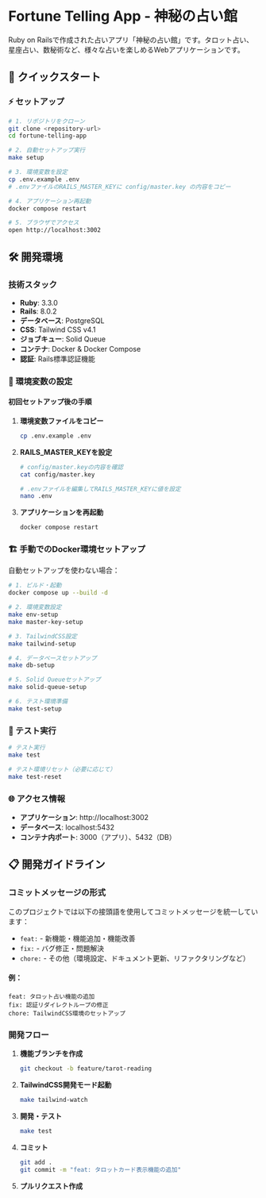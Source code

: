 # Fortune Telling App - 神秘の占い館

Ruby on Railsで作成された占いアプリ「神秘の占い館」です。タロット占い、星座占い、数秘術など、様々な占いを楽しめるWebアプリケーションです。

## 🚀 クイックスタート

### ⚡ セットアップ

```bash
# 1. リポジトリをクローン
git clone <repository-url>
cd fortune-telling-app

# 2. 自動セットアップ実行
make setup

# 3. 環境変数を設定
cp .env.example .env
# .envファイルのRAILS_MASTER_KEYに config/master.key の内容をコピー

# 4. アプリケーション再起動
docker compose restart

# 5. ブラウザでアクセス
open http://localhost:3002
```

## 🛠️ 開発環境

### 技術スタック

* **Ruby**: 3.3.0
* **Rails**: 8.0.2
* **データベース**: PostgreSQL
* **CSS**: Tailwind CSS v4.1
* **ジョブキュー**: Solid Queue
* **コンテナ**: Docker & Docker Compose
* **認証**: Rails標準認証機能

### 🔐 環境変数の設定

#### 初回セットアップ後の手順

1. **環境変数ファイルをコピー**
   ```bash
   cp .env.example .env
   ```

2. **RAILS_MASTER_KEYを設定**
   ```bash
   # config/master.keyの内容を確認
   cat config/master.key
   
   # .envファイルを編集してRAILS_MASTER_KEYに値を設定
   nano .env
   ```

3. **アプリケーションを再起動**
   ```bash
   docker compose restart
   ```

### 🏗️ 手動でのDocker環境セットアップ

自動セットアップを使わない場合：

```bash
# 1. ビルド・起動
docker compose up --build -d

# 2. 環境変数設定
make env-setup
make master-key-setup

# 3. TailwindCSS設定
make tailwind-setup

# 4. データベースセットアップ
make db-setup

# 5. Solid Queueセットアップ
make solid-queue-setup

# 6. テスト環境準備
make test-setup
```

### 🧪 テスト実行

```bash
# テスト実行
make test

# テスト環境リセット（必要に応じて）
make test-reset
```

### 🌐 アクセス情報

- **アプリケーション**: http://localhost:3002
- **データベース**: localhost:5432
- **コンテナ内ポート**: 3000（アプリ）、5432（DB）

## 📋 開発ガイドライン

### コミットメッセージの形式

このプロジェクトでは以下の接頭語を使用してコミットメッセージを統一しています：

- `feat:` - 新機能・機能追加・機能改善
- `fix:` - バグ修正・問題解決  
- `chore:` - その他（環境設定、ドキュメント更新、リファクタリングなど）

#### 例：
```
feat: タロット占い機能の追加
fix: 認証リダイレクトループの修正
chore: TailwindCSS環境のセットアップ
```

### 開発フロー

1. **機能ブランチを作成**
   ```bash
   git checkout -b feature/tarot-reading
   ```

2. **TailwindCSS開発モード起動**
   ```bash
   make tailwind-watch
   ```

3. **開発・テスト**
   ```bash
   make test
   ```

4. **コミット**
   ```bash
   git add .
   git commit -m "feat: タロットカード表示機能の追加"
   ```

5. **プルリクエスト作成**